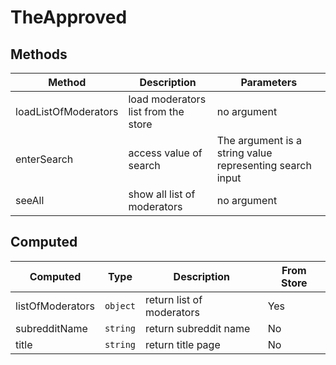 # TheApproved

## Methods

<!-- @vuese:TheApproved:methods:start -->
|Method|Description|Parameters|
|---|---|---|
|loadListOfModerators|load moderators list from the store|no argument|
|enterSearch|access value of search|The argument is a string value representing search input|
|seeAll|show all list of moderators|no argument|

<!-- @vuese:TheApproved:methods:end -->


## Computed

<!-- @vuese:TheApproved:computed:start -->
|Computed|Type|Description|From Store|
|---|---|---|---|
|listOfModerators|`object`|return list of moderators|Yes|
|subredditName|`string`|return subreddit name|No|
|title|`string`|return title page|No|

<!-- @vuese:TheApproved:computed:end -->


